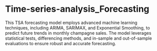 # Time-series-analysis_Forecasting
This TSA forecasting model employs advanced machine learning techniques, including ARIMA, SARIMAX, and Exponential Smoothing, to predict future trends in monthly champagne sales. The model leverages statistical tests, differencing methods, and in-sample and out-of-sample evaluations to ensure robust and accurate forecasting.
